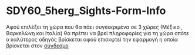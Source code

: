 # SDY60_5herg_Sights-Form-Info

Αφού επιλέξει τη χώρα που θα πάει συγκεκριμένα σε 3 χώρες (Μέξικο , Βαρκελώνη και Ιταλία) θα πρέπει 
να βρεί πληροφορίες για τη χώρα οπότε ο καλύτερος οδηγός βρίσκεται αφού επισκφτεί την εφαρμογή η οποία βρίσκεται στον [σύνδεσμο]()
